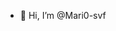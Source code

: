 - 👋 Hi, I’m @Mari0-svf



<!---
Mari0-svf/Mari0-svf is a ✨ special ✨ repository because its `README.md` (this file) appears on your GitHub profile.
You can click the Preview link to take a look at your changes.
--->
